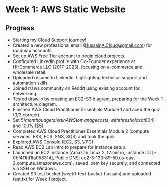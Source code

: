 # Week 1: AWS Static Website
## Progress
- Starting my Cloud Support journey!
- Created a new professional email (HussainA.Cloud@gmail.com) for roadmap accounts.
- Set up AWS Free Tier account to begin cloud projects.
- Configured LinkedIn profile with Co-Founder experience at HHCommerce LLC (2017–2023), focusing on e-commerce and wholesale retail.
- Uploaded resume to LinkedIn, highlighting technical support and automation skills.
- Joined r/aws community on Reddit using existing account for networking.
- Tested draw.io by creating an EC2-S3 diagram, preparing for the Week 1 architecture diagram.
- Finished AWS Cloud Practitioner Essentials Module 1 and aced the quiz (3/3 correct).
- Set $5/month budget alert in AWS to manage costs, with thresholds at 80% ($4) and 100% ($5).
- Completed AWS Cloud Practitioner Essentials Module 2 (compute services: EKS, ECS, SNS, SQS) and took the quiz.
- Explored AWS Console (EC2, S3, VPC)
- Read AWS EC2 Lab intro to prepare for instance setup.
- Launched an EC2 instance (Amazon Linux 2, t2.micro, Instance ID: [i-0bf4f1fd1fa058314], Public DNS: ec2-3-133-89-50.us-east-2.compute.amazonaws.com), saved .pem key securely, and connected via SSH on Windows.
- Created S3 test bucket (week1-test-bucket-hussain) and uploaded test.txt for Week 1 project.
